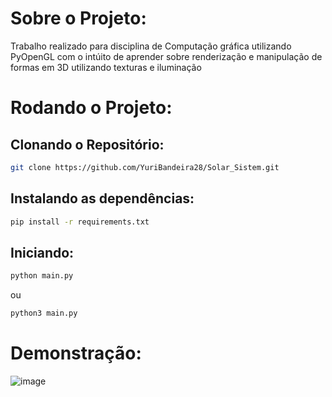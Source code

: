 # Sobre o Projeto:

Trabalho realizado para disciplina de Computação gráfica utilizando PyOpenGL com o intúito de aprender sobre renderização e manipulação de formas em 3D utilizando texturas e iluminação

# Rodando o Projeto:
## Clonando o Repositório:
```bash
git clone https://github.com/YuriBandeira28/Solar_Sistem.git
```
## Instalando as dependências:
```bash
pip install -r requirements.txt
```
## Iniciando:
```bash
python main.py
```
ou
```bash
python3 main.py
```

# Demonstração:
![image](https://github.com/YuriBandeira28/Solar_Sistem/assets/97187847/9258227b-7b73-46f6-80fb-dc740f938a5b)
